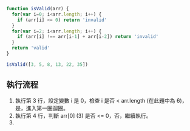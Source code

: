 ``` js
function isValid(arr) {
  for(var i=0; i<arr.length; i++) {
    if (arr[i] <= 0) return 'invalid'
  }
  for(var i=2; i<arr.length; i++) {
    if (arr[i] !== arr[i-1] + arr[i-2]) return 'invalid'
  }
  return 'valid'
}

isValid([3, 5, 8, 13, 22, 35])
```

## 執行流程
1. 執行第 3 行，設定變數 i 是 0，檢查 i 是否 < arr.length (在此題中為 6)，是，進入第一圈迴圈。
2. 執行第 4 行，判斷 arr[0] (3) 是否 <= 0，否，繼續執行。
3. 